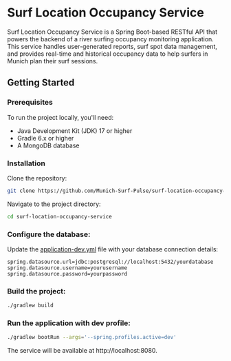 # Surf Location Occupancy Service

Surf Location Occupancy Service is a Spring Boot-based RESTful API that powers the backend of a river surfing occupancy monitoring application. This service handles user-generated reports, surf spot data management, and provides real-time and historical occupancy data to help surfers in Munich plan their surf sessions.

## Getting Started

### Prerequisites

To run the project locally, you'll need:

- Java Development Kit (JDK) 17 or higher
- Gradle 6.x or higher
- A MongoDB database

### Installation
Clone the repository:

```bash
git clone https://github.com/Munich-Surf-Pulse/surf-location-occupancy-service.git
```
Navigate to the project directory:

```bash
cd surf-location-occupancy-service
```

### Configure the database:

Update the [application-dev.yml](application-dev.yml) file with your database connection details:

```properties
spring.datasource.url=jdbc:postgresql://localhost:5432/yourdatabase
spring.datasource.username=yourusername
spring.datasource.password=yourpassword
```

### Build the project:

```bash
./gradlew build
```

### Run the application with dev profile:

```bash
./gradlew bootRun --args='--spring.profiles.active=dev'
```
The service will be available at http://localhost:8080.